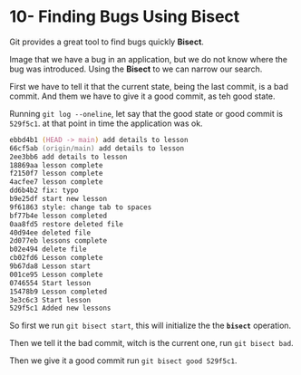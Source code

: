 # 10- Finding Bugs Using Bisect

Git provides a great tool to find bugs quickly **Bisect**.

Image that we have a bug in an application, but we do not know where the bug was introduced. Using the **Bisect** to we can narrow our search.

First we have to tell it that the current state, being the last commit, is a bad commit. And them we have to give it a good commit, as teh good state.

Running `git log --oneline`, let say that the good state or good commit is `529f5c1`. at that point in time the application was ok.

```zsh
ebbd4b1 (HEAD -> main) add details to lesson
66cf5ab (origin/main) add details to lesson
2ee3bb6 add details to lesson
18869aa lesson complete
f2150f7 lesson complete
4acfee7 lesson complete
dd6b4b2 fix: typo
b9e25df start new lesson
9f61863 style: change tab to spaces
bf77b4e lesson completed
0aa8fd5 restore deleted file
40d94ee deleted file
2d077eb lessons complete
b02e494 delete file
cb02fd6 Lesson complete
9b67da8 Lesson start
001ce95 Lesson complete
0746554 Start lesson
15478b9 Lesson completed
3e3c6c3 Start lesson
529f5c1 Added new lessons
```

So first we run `git bisect start`, this will initialize the the **`bisect`** operation.

Then we tell it the bad commit, witch is the current one, run `git bisect bad`.

Then we give it a good commit run `git bisect good 529f5c1`.
